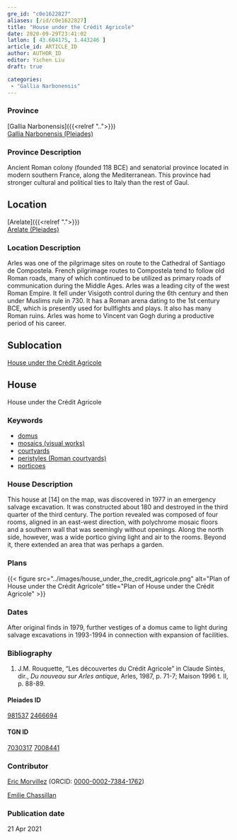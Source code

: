 ```yaml
---
gre_id: "c0e1622827"
aliases: [/id/c0e1622827]
title: "House under the Crédit Agricole"
date: 2020-09-29T23:41:02
latlon: [ 43.604175, 1.443246 ]
article_id: ARTICLE_ID
author: AUTHOR_ID
editor: Yichen Liu
draft: true

categories:
 - "Gallia Narbonensis"
---
```


### Province

[Gallia Narbonensis]({{<relref "..">}}) \
[Gallia Narbonensis (Pleiades)](https://pleiades.stoa.org/places/981537)

### Province Description

Ancient Roman colony (founded 118 BCE) and senatorial province located in modern southern France, along the Mediterranean. This province had stronger cultural and political ties to Italy than the rest of Gaul.

## Location


[Arelate]({{<relref ".">}}) \
[Arelate (Pleiades)](https://pleiades.stoa.org/places/148217)

### Location Description

Arles was one of the pilgrimage sites on route to the Cathedral of Santiago de Compostela. French pilgrimage routes to Compostela tend to follow old Roman roads, many of which continued to be utilized as primary roads of communication during the Middle Ages. Arles was a leading city of the west Roman Empire. It fell under Visigoth control during the 6th century and then under Muslims rule in 730. It has a Roman arena dating to the 1st century BCE, which is presently used for bullfights and plays. It also has many Roman ruins. Arles was home to Vincent van Gogh during a productive period of his career.<!--### Location Description-->

<!-- LEAVE THIS BLANK FOR NOW -->

## Sublocation

[House under the Crédit Agricole](#)

<!--### Sublocation Description-->

<!-- DESCRIPTION -->

## House


House under the Crédit Agricole


### Keywords

- [domus](http://vocab.getty.edu/page/aat/300005506)
- [mosaics (visual works)](http://vocab.getty.edu/page/aat/300015342)
- [courtyards](http://vocab.getty.edu/page/aat/300004095)
- [peristyles (Roman courtyards)](http://vocab.getty.edu/page/aat/300080971)
- [porticoes](http://vocab.getty.edu/page/aat/300004145)



### House Description

This house at [14] on the map, was discovered in 1977 in an emergency salvage excavation. It was constructed about 180 and destroyed in the third quarter of the third century. The portion revealed was composed of four rooms, aligned in an east-west direction, with polychrome mosaic floors and a southern wall that was seemingly without openings. Along the north side, however, was a wide portico giving light and air to the rooms. Beyond it, there extended an area that was perhaps a garden.



### Plans

{{< figure src="../images/house_under_the_credit_agricole.png" alt="Plan of House under the Crédit Agricole" title="Plan of House under the Crédit Agricole" >}}



### Dates

After original finds in 1979, further vestiges of a domus came to light during salvage excavations in 1993-1994 in connection with expansion of facilities.

### Bibliography

1. J.M. Rouquette, “Les découvertes du Crédit Agricole” in Claude Sintès, dir., *Du nouveau sur Arles antique*, Arles, 1987, p. 71-7;  Maison 1996 t. II,  p. 88-89.




#### Pleiades ID

[981537](https://pleiades.stoa.org/places/981537)
[2466694](https://pleiades.stoa.org/places/246694)

#### TGN ID

[7030317](http://vocab.getty.edu/page/tgn/7030317)
[7008441](http://vocab.getty.edu/page/tgn/7008441)

### Contributor

[Eric Morvillez](link) (ORCID: [0000-0002-7384-1762](https://orcid.org/0000-0002-7384-1762))

[Emilie Chassillan](link)
### Publication date


21 Apr 2021

<!--### Related articles-->

<!-- Links to other related articles. Leave blank for now -->